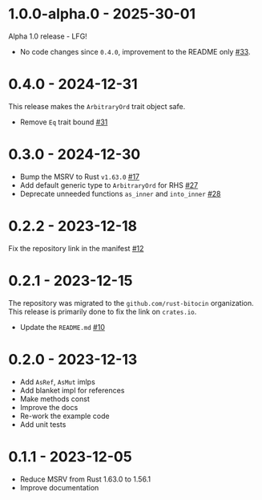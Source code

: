 # 1.0.0-alpha.0 - 2025-30-01

Alpha 1.0 release - LFG!

- No code changes since `0.4.0`, improvement to the README only [#33](https://github.com/rust-bitcoin/rust-ordered/issues/33).

# 0.4.0 - 2024-12-31

This release makes the `ArbitraryOrd` trait object safe.

- Remove `Eq` trait bound [#31](https://github.com/rust-bitcoin/rust-ordered/pull/31)

# 0.3.0 - 2024-12-30

- Bump the MSRV to Rust `v1.63.0` [#17](https://github.com/rust-bitcoin/rust-ordered/pull/17)
- Add default generic type to `ArbitraryOrd` for RHS [#27](https://github.com/rust-bitcoin/rust-ordered/pull/27)
- Deprecate unneeded functions `as_inner` and `into_inner` [#28](https://github.com/rust-bitcoin/rust-ordered/pull/28)

# 0.2.2 - 2023-12-18

Fix the repository link in the manifest [#12](https://github.com/rust-bitcoin/rust-ordered/pull/12)

# 0.2.1 - 2023-12-15

The repository was migrated to the `github.com/rust-bitocin` organization.
This release is primarily done to fix the link on `crates.io`.

- Update the `README.md` [#10](https://github.com/rust-bitcoin/rust-ordered/pull/10)

# 0.2.0 - 2023-12-13

- Add `AsRef`, `AsMut` imlps
- Add blanket impl for references
- Make methods const
- Improve the docs
- Re-work the example code
- Add unit tests

# 0.1.1 - 2023-12-05

- Reduce MSRV from Rust 1.63.0 to 1.56.1
- Improve documentation
